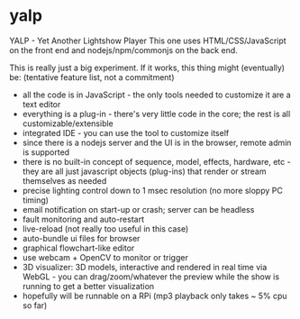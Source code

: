 # yalp
YALP - Yet Another Lightshow Player
This one uses HTML/CSS/JavaScript on the front end and nodejs/npm/commonjs on the back end.

This is really just a big experiment.  If it works, this thing might (eventually) be: (tentative feature list, not a commitment)
- all the code is in JavaScript - the only tools needed to customize it are a text editor
- everything is a plug-in - there's very little code in the core; the rest is all customizable/extensible
- integrated IDE - you can use the tool to customize itself
- since there is a nodejs server and the UI is in the browser, remote admin is supported
- there is no built-in concept of sequence, model, effects, hardware, etc - they are all just javascript objects (plug-ins) that render or stream themselves as needed
- precise lighting control down to 1 msec resolution (no more sloppy PC timing)
- email notification on start-up or crash; server can be headless
- fault monitoring and auto-restart
- live-reload (not really too useful in this case)
- auto-bundle ui files for browser
- graphical flowchart-like editor
- use webcam + OpenCV to monitor or trigger
- 3D visualizer: 3D models, interactive and rendered in real time via WebGL - you can drag/zoom/whatever the preview while the show is running to get a better visualization
- hopefully will be runnable on a RPi (mp3 playback only takes ~ 5% cpu so far)
